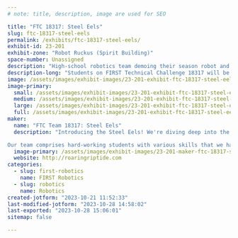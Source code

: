 ```yaml
---
# note: title, description, image are used for SEO

title: "FTC 18317: Steel Eels"
slug: ftc-18317-steel-eels
permalink: /exhibits/ftc-18317-steel-eels/
exhibit-id: 23-201
exhibit-zone: "Robot Ruckus (Spirit Building)"
space-number: Unassigned
description: "High-school robotics team demoing their season robot and engaging with event attendees."
description-long: "Students on FIRST Technical Challenge 18317 will be demonstrating their robot based on the 2023 - 2024 FIRST Season Game Centerstage."
image: /assets/images/exhibit-images/23-201-exhibit-ftc-18317-steel-eels-43-eelsbutton-7090-large.png
image-primary: 
  small: /assets/images/exhibit-images/23-201-exhibit-ftc-18317-steel-eels-43-eelsbutton-7090-small.png
  medium: /assets/images/exhibit-images/23-201-exhibit-ftc-18317-steel-eels-43-eelsbutton-7090-medium.png
  large: /assets/images/exhibit-images/23-201-exhibit-ftc-18317-steel-eels-43-eelsbutton-7090-large.png
  full: /assets/images/exhibit-images/23-201-exhibit-ftc-18317-steel-eels-43-eelsbutton-7090-full.png
maker: 
  name: "FTC Team 18317: Steel Eels"
  description: "Introducing the Steel Eels! We're diving deep into the world of FIRST Tech Challenge with three years of experience under our belts, and we're ready to rise to the surface as a more recognizable team this year. With a dedicated and determined group of students, we are prepared to tackle the challenges that come our way and push ourselves to new depths.

Our team comprises hard-working students with various skills that we have used to complete this year's challenge. We have been learning more about how to improve our robot and the skills it takes to manage and work as a team."
  image-primary: /assets/images/exhibit-images/23-201-maker-ftc-18317-steel-eels-eelsbutton-medium.png
  website: http://roaringriptide.com
categories: 
  - slug: first-robotics
    name: FIRST Robotics
  - slug: robotics
    name: Robotics
created-jotform: "2023-10-21 11:52:33"
last-modified-jotform: "2023-10-28 14:58:02"
last-exported: "2023-10-28 15:06:01"
sitemap: false

---
```

